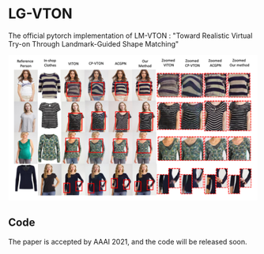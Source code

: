 # LG-VTON
The official pytorch implementation of LM-VTON : "Toward Realistic Virtual Try-on Through Landmark-Guided Shape Matching"


![](figures/cover_compare.png)


## Code
The paper is accepted by AAAI 2021, and the code will be released soon.
